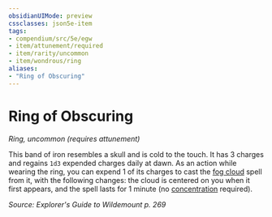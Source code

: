```yaml
---
obsidianUIMode: preview
cssclasses: json5e-item
tags:
- compendium/src/5e/egw
- item/attunement/required
- item/rarity/uncommon
- item/wondrous/ring
aliases: 
- "Ring of Obscuring"
---
```

# Ring of Obscuring
*Ring, uncommon (requires attunement)*  


This band of iron resembles a skull and is cold to the touch. It has 3 charges and regains `1d3` expended charges daily at dawn. As an action while wearing the ring, you can expend 1 of its charges to cast the [fog cloud](/compendium/spells/fog-cloud.md) spell from it, with the following changes: the cloud is centered on you when it first appears, and the spell lasts for 1 minute (no [concentration](2.%20GM%20Tools/Misc%20DND%20Handbook/compendium/rules/conditions.md#concentration) required).

*Source: Explorer's Guide to Wildemount p. 269*